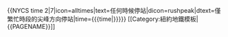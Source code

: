 {{NYCS time 2|7|icon=alltimes|text=任何時候停站|dicon=rushpeak|dtext=僅繁忙時段的尖峰方向停站|time={{{time|}}}}}<noinclude>
[[Category:紐約地鐵模板|{{PAGENAME}}]]
</noinclude>
